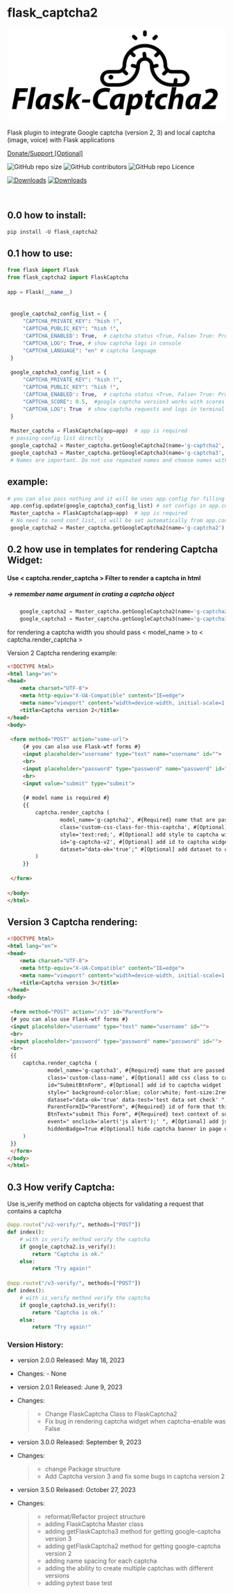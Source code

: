flask\_captcha2
===============

![flask captcha2 logo](./docs/flask-captcha2.png)

Flask plugin to integrate Google captcha (version 2, 3) and local
captcha (image, voice) with Flask applications

<a href="https://www.coffeete.ir/alisharify7">Donate/Support [Optional]</a>

<p>
  <img alt="GitHub repo size" src="https://img.shields.io/github/repo-size/alisharify7/flask_captcha2">
  <img alt="GitHub contributors" src="https://img.shields.io/github/contributors/alisharify7/flask_captcha2">
  <img alt="GitHub repo Licence" src="https://img.shields.io/pypi/l/flask_captcha2">
  
[![Downloads](https://static.pepy.tech/badge/flask-captcha2)](https://pepy.tech/project/flask-captcha2)
[![Downloads](https://static.pepy.tech/badge/flask-captcha2/month)](https://pepy.tech/project/flask-captcha2)
  
  <br>
</p>

0.0 how to install:
-------------------

``` {.}
pip install -U flask_captcha2 
```

0.1 how to use:
---------------

```python
from flask import Flask
from flask_captcha2 import FlaskCaptcha

app = Flask(__name__)


 google_captcha2_config_list = {
     "CAPTCHA_PRIVATE_KEY": "hish !",
     "CAPTCHA_PUBLIC_KEY": "hish !",
     'CAPTCHA_ENABLED': True,  # captcha status <True, False> True: Production , False: development
     "CAPTCHA_LOG": True, # show captcha logs in console
     "CAPTCHA_LANGUAGE": "en" # captcha language
 }

 google_captcha3_config_list = {
     "CAPTCHA_PRIVATE_KEY": "hish !",
     "CAPTCHA_PUBLIC_KEY": "hish !",
     'CAPTCHA_ENABLED': True,  # captcha status <True, False> True: Production , False: development
     "CAPTCHA_SCORE": 0.5,  #google captcha version3 works with scores
     "CAPTCHA_LOG": True  # show captcha requests and logs in terminal > stdout
 }

 Master_captcha = FlaskCaptcha(app=app)  # app is required
 # passing config list directly
 google_captcha2 = Master_captcha.getGoogleCaptcha2(name='g-captcha2', conf=google_captcha2_config_list)
 google_captcha3 = Master_captcha.getGoogleCaptcha3(name='g-captcha3', conf=google_captcha3_config_list)
 # Names are important. Do not use repeated names and choose names with meaning
```

## example:
```python
# you can also pass nothing and it will be uses app.config for filling configs
 app.config.update(google_captcha3_config_list) # set configs in app.config
 Master_captcha = FlaskCaptcha(app=app)  # app is required
 # No need to send conf_list, it will be set automatically from app.config
 google_captcha2 = Master_captcha.getGoogleCaptcha2(name='g-captcha2')
```

0.2 how use in templates for rendering Captcha Widget:
------------------------------------------------------

#### Use < captcha.render_captcha > Filter to render a captcha in html

##### -> remember name argument in crating a captcha object

```python
    google_captcha2 = Master_captcha.getGoogleCaptcha2(name='g-captcha2')
    google_captcha3 = Master_captcha.getGoogleCaptcha3(name='g-captcha3')
```

for rendering a captcha width you should pass < model_name > to < captcha.render_captcha >

Version 2 Captcha rendering example:

```html
<!DOCTYPE html>
<html lang="en">
<head>
    <meta charset="UTF-8">
    <meta http-equiv="X-UA-Compatible" content="IE=edge">
    <meta name="viewport" content="width=device-width, initial-scale=1.0">
    <title>Captcha version 2</title>
</head>
<body>

 <form method="POST" action="some-url">
     {# you can also use Flask-wtf forms #}
     <input placeholder="username" type="text" name="username" id="">
     <br>
     <input placeholder="password" type="password" name="password" id="">
     <br>
     <input value="submit" type="submit">

     {# model name is required #}
     {{
         captcha.render_captcha (
                 model_name='g-captcha2', #{Required} name that are passed in getGoogleCaptcha2 method
                 class='custom-css-class-for-this-captcha', #[Optional] add class to captcha widget
                 style='text:red;', #[Optional] add style to captcha widget
                 id='g-captcha-v2', #[Optional] add id to captcha widget
                 dataset="data-ok='true';" #[Optional] add dataset to captcha widget
         )
     }}

 </form>

</body>
</html>
```

Version 3 Captcha rendering:
----------------------------

```html
<!DOCTYPE html>
<html lang="en">
<head>
    <meta charset="UTF-8">
    <meta http-equiv="X-UA-Compatible" content="IE=edge">
    <meta name="viewport" content="width=device-width, initial-scale=1.0">
    <title>Captcha version 3</title>
</head>
<body>

 <form method="POST" action="/v3" id="ParentForm">
 {# you can also use Flask-wtf forms #}
 <input placeholder="username" type="text" name="username" id="">
 <br>
 <input placeholder="password" type="password" name="password" id="">
 <br>
 {{
     captcha.render_captcha (
             model_name='g-captcha3', #{Required} name that are passed in getGoogleCaptcha3 method
             class='custom-class-name', #[Optional] add css class to captcha widget
             id="SubmitBtnForm", #[Optional] add id to captcha widget
             style=" background-color:blue; color:white; font-size:2rem;", #[Optional] add style to captcha widget
             dataset="data-ok='true' data-test='test data set check' ", # [Optional]add dataset to captcha widget
             ParentFormID="ParentForm", #{Required} id of form that this captcha button is init
             BtnText="submit This Form", #{Required} text context of submit button
             event=" onclick='alert('js alert');' ", #[Optional] add js event to captcha widget
             hiddenBadge=True #[Optional] hide captcha banner in page or nor
     )
 }}
 </form>
</body>
</html>
```

0.3 How verify Captcha:
-----------------------

Use is_verify method on captcha objects for validating a request that
contains a captcha 

```python
@app.route("/v2-verify/", methods=["POST"])
def index():
    # with is_verify method verify the captcha 
    if google_captcha2.is_verify():
        return "Captcha is ok."
    else:
        return "Try again!"

@app.route("/v3-verify/", methods=["POST"])
def index():
    # with is_verify method verify the captcha
    if google_captcha3.is_verify():
        return "Captcha is ok."
    else:
        return "Try again!"
```

### Version History:

-   version 2.0.0 Released: May 18, 2023

-   Changes: - None

-   version 2.0.1 Released: June 9, 2023

-   Changes:

    > -   Change FlaskCaptcha Class to FlaskCaptcha2
    > -   Fix bug in rendering captcha widget when captcha-enable was False

-   version 3.0.0 Released: September 9, 2023

-   Changes:

    > -   change Package structure
    > -   Add Captcha version 3 and fix some bugs in captcha version 2

-   version 3.5.0 Released: October 27, 2023

-   Changes:

    > -   reformat/Refactor project structure
    > -   adding FlaskCaptcha Master class
    > -   adding getFlaskCaptcha3 method for getting google-captcha
    >     version 3
    > -   adding getFlaskCaptcha2 method for getting google-captcha version 2
    > -   adding name spacing for each captcha
    > -   adding the ability to create multiple captchas with different versions
    > -   adding pytest base test
